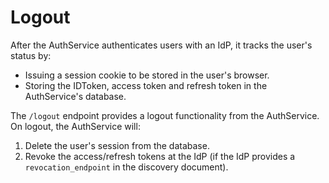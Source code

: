 # Logout

After the AuthService authenticates users with an IdP, it tracks the user's
status by:
* Issuing a session cookie to be stored in the user's browser.
* Storing the IDToken, access token and refresh token in the AuthService's
  database.

The `/logout` endpoint provides a logout functionality from the AuthService.
On logout, the AuthService will:
1. Delete the user's session from the database.
2. Revoke the access/refresh tokens at the IdP (if the IdP provides a 
   `revocation_endpoint` in the discovery document).
